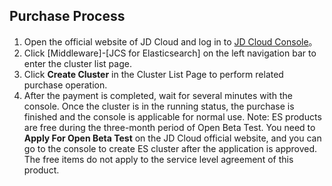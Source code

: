 ## Purchase Process

1. Open the official website of JD Cloud and log in to [JD Cloud Console](https://console.jdcloud.com)。</br>
2. Click [Middleware]-[JCS for Elasticsearch] on the left navigation bar to enter the cluster list page.</br>
3. Click **Create Cluster** in the Cluster List Page to perform related purchase operation.</br>
4. After the payment is completed, wait for several minutes with the console. Once the cluster is in the running status, the purchase is finished and the console is applicable for normal use.
Note: ES products are free during the three-month period of Open Beta Test. You need to **Apply For Open Beta Test** on the JD Cloud official website, and you can go to the console to create ES cluster after the application is approved. The free items do not apply to the service level agreement of this product.
